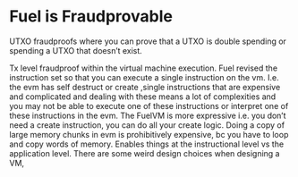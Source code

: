 # Fuel is Fraudprovable

UTXO fraudproofs where you can prove that a UTXO is double spending or spending a UTXO that doesn’t exist. 

Tx level fraudproof within the virtual machine execution. Fuel revised the instruction set so that you can execute a single instruction on the vm. I.e. the evm has self destruct or create ,single instructions that are expensive and complicated and dealing with these means a lot of complexities and you may not be able to execute one of these instructions or interpret one of these instructions in the evm. The FuelVM is more expressive i.e. you don’t need a create instruction, you can do all your create logic. Doing a copy of large memory chunks in evm is prohibitively expensive, bc you have to loop and copy words of memory. Enables things at the instructional level vs the application level. There are some weird design choices when designing a VM,
